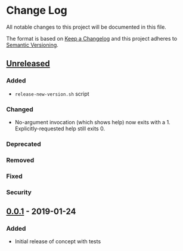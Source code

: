 # Change Log
All notable changes to this project will be documented in this file.

The format is based on [Keep a Changelog](http://keepachangelog.com/)
and this project adheres to [Semantic Versioning](http://semver.org/).


## [Unreleased]
### Added
* `release-new-version.sh` script

### Changed
* No-argument invocation (which shows help) now exits with a 1.  Explicitly-requested help still exits 0.

### Deprecated

### Removed

### Fixed

### Security


## [0.0.1] - 2019-01-24
### Added
* Initial release of concept with tests


[Unreleased]: https://github.com/ianfixes/keepachangelog_manager_gem/compare/v0.0.1...HEAD
[0.0.1]: https://github.com/ianfixes/keepachangelog_manager_gem/compare/v0.0.0...v0.0.1
